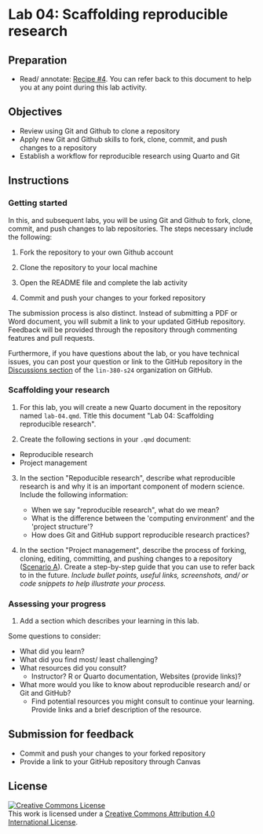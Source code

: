 # Lab 04: Scaffolding reproducible research


## Preparation

- Read/ annotate: [Recipe \#4](https://qtalr.github.io/qtalrkit/articles/recipe-4.html). You can refer back to this document to help you at any point during this lab activity.

## Objectives

- Review using Git and Github to clone a repository
- Apply new Git and Github skills to fork, clone, commit, and push changes to a repository
- Establish a workflow for reproducible research using Quarto and Git

## Instructions

### Getting started

In this, and subsequent labs, you will be using Git and Github to fork, clone, commit, and push changes to lab repositories. The steps necessary include the following:

1. Fork the repository to your own Github account

2. Clone the repository to your local machine

3. Open the README file and complete the lab activity

4. Commit and push your changes to your forked repository

The submission process is also distinct. Instead of submitting a PDF or Word document, you will submit a link to your updated GitHub repository. Feedback will be provided through the repository through commenting features and pull requests.

Furthermore, if you have questions about the lab, or you have technical issues, you can post your question or link to the GitHub repository in the [Discussions section](https://github.com/orgs/lin-380-s24/discussions) of the `lin-380-s24` organization on GitHub.

### Scaffolding your research

1. For this lab, you will create a new Quarto document in the repository named `lab-04.qmd`. Title this document "Lab 04: Scaffolding reproducible research".

2. Create the following sections in your `.qmd` document:

  - Reproducible research
  - Project management

3. In the section "Repoducible research", describe what reproducible research is and why it is an important component of modern science. Include the following information:

    - When we say "reproducible research", what do we mean?
    - What is the difference between the 'computing environment' and the 'project structure'?
    - How does Git and GitHub support reproducible research practices?

4. In the section "Project management", describe the process of forking, cloning, editing, committing, and pushing changes to a repository ([Scenario A](https://qtalr.github.io/qtalrkit/articles/recipe-4.html)). Create a step-by-step guide that you can use to refer back to in the future. *Include bullet points, useful links, screenshots, and/ or code snippets to help illustrate your process.*

### Assessing your progress

1. Add a section which describes your learning in this lab.

Some questions to consider:

  - What did you learn?
  - What did you find most/ least challenging?
  - What resources did you consult?
    - Instructor? R or Quarto documentation, Websites (provide links)?
  - What more would you like to know about reproducible research and/ or Git and GitHub?
    - Find potential resources you might consult to continue your learning. Provide links and a brief description of the resource.

## Submission for feedback

- Commit and push your changes to your forked repository
- Provide a link to your GitHub repository through Canvas

## License

<a rel="license" href="http://creativecommons.org/licenses/by/4.0/"><img alt="Creative Commons License" style="border-width:0" src="https://i.creativecommons.org/l/by/4.0/88x31.png" /></a><br />This work is licensed under a <a rel="license" href="http://creativecommons.org/licenses/by/4.0/">Creative Commons Attribution 4.0 International License</a>.
